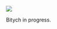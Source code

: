 ![](https://db-feed.s3.amazonaws.com/legacy/Screen_Shot_2019_11_17_at_11_58_44_AM-1574009973454.png)

Bitych in progress.
